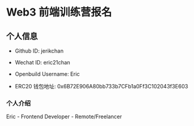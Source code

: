 # Web3 前端训练营报名

## 个人信息

* Github ID: jerikchan

* Wechat ID: eric21chan

* Openbuild Username: Eric

* ERC20 钱包地址: 0x6B72E906A80bb733b7CFb1a0Ff3C102043f3E603

### 个人介绍

Eric - Frontend Developer - Remote/Freelancer
